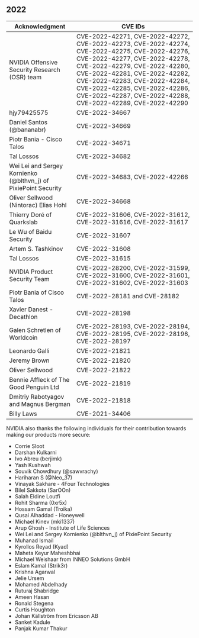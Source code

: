 ## 2022

| Acknowledgment | CVE IDs |
|----------------|---------|
| NVIDIA Offensive Security Research (OSR) team | CVE-2022-42271, CVE-2022-42272, CVE-2022-42273, CVE-2022-42274, CVE-2022-42275, CVE-2022-42276, CVE-2022-42277, CVE-2022-42278, CVE-2022-42279, CVE-2022-42280, CVE-2022-42281, CVE-2022-42282, CVE-2022-42283, CVE-2022-42284, CVE-2022-42285, CVE-2022-42286, CVE-2022-42287, CVE-2022-42288, CVE-2022-42289, CVE-2022-42290 |
| hjy79425575 | CVE-2022-34667 |
| Daniel Santos (@bananabr) | CVE-2022-34669 |
| Piotr Bania - Cisco Talos | CVE-2022-34671 |
| Tal Lossos | CVE-2022-34682 |
| Wei Lei and Sergey Kornienko (@blthvn_j) of PixiePoint Security | CVE-2022-34683, CVE-2022-42266 |
| Oliver Sellwood (Nintorac) Elias Hohl | CVE-2022-34668 |
| Thierry Doré of Quarkslab | CVE-2022-31606, CVE-2022-31612, CVE-2022-31616, CVE-2022-31617 |
| Le Wu of Baidu Security | CVE-2022-31607 |
| Artem S. Tashkinov | CVE-2022-31608 |
| Tal Lossos | CVE-2022-31615 |
| NVIDIA Product Security Team | CVE-2022-28200, CVE-2022-31599, CVE-2022-31600, CVE-2022-31601, CVE-2022-31602, CVE-2022-31603 |
| Piotr Bania of Cisco Talos | CVE-2022-28181 and CVE-28182 |
| Xavier Danest - Decathlon | CVE-2022-28198 |
| Galen Schretlen of Worldcoin | CVE-2022-28193, CVE-2022-28194, CVE-2022-28195, CVE-2022-28196, CVE-2022-28197 |
| Leonardo Galli | CVE-2022-21821 |
| Jeremy Brown | CVE-2022-21820 |
| Oliver Sellwood | CVE-2022-21822 |
| Bennie Affleck of The Good Penguin Ltd | CVE-2022-21819 |
| Dmitriy Rabotyagov and Magnus Bergman | CVE-2022-21818 |
| Billy Laws | CVE-2021-34406 |

NVIDIA also thanks the following individuals for their contribution towards making our products more secure:
- Corrie Sloot
- Darshan Kulkarni
- Ivo Abreu (berjimk)
- Yash Kushwah
- Souvik Chowdhury (@sawvrachy)
- Hariharan S (@Neo_37)
- Vinayak Sakhare - 4Four Technologies
- Bilel Sakkota (SarOOn)
- Salah Eldine Loutfi
- Rohit Sharma (0xr5x)
- Hossam Gamal (Troika)
- Qusai Alhaddad - Honeywell
- Michael Kinev (mki1337)
- Arup Ghosh - Institute of Life Sciences
- Wei Lei and Sergey Kornienko (@blthvn_j) of PixiePoint Security
- Muhanad Ismail
- Kyrollos Reyad (Kyad)
- Maheta Keyur Maheshbhai
- Michael Weishaar from INNEO Solutions GmbH
- Eslam Kamal (Strik3r)
- Krishna Agarwal
- Jelie Ursem
- Mohamed Abdelhady
- Ruturaj Shabridge
- Ameen Hasan
- Ronald Stegena
- Curtis Houghton
- Johan Källström from Ericsson AB
- Sanket Kadule
- Panjak Kumar Thakur
